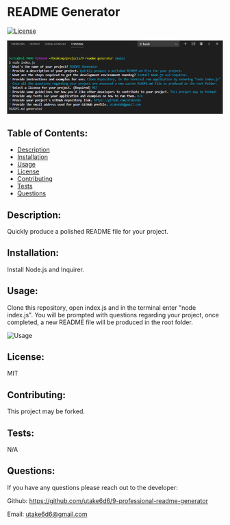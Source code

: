 # README Generator

[![License](https://img.shields.io/badge/License-MIT-blue.svg)](https://lbesson.mit-license.org/)

<img src="assets\images\install.png">

## Table of Contents:

- [Description](#description)
- [Installation](#installation)
- [Usage](#usage)
- [License](#license)
- [Contributing](#contributing)
- [Tests](#tests)
- [Questions](#questions)

## Description:

Quickly produce a polished README file for your project.

## Installation:

Install Node.js and Inquirer.

## Usage:

Clone this repository, open index.js and in the terminal enter "node index.js". You will be prompted with questions regarding your project, once completed, a new README file will be produced in the root folder.

![Usage](assets\images\usage.gif)

## License:

MIT

## Contributing:

This project may be forked.

## Tests:

N/A

## Questions:

If you have any questions please reach out to the developer:

Github: <https://github.com/utake6d6/9-professional-readme-generator>

Email: <utake6d6@gmail.com>
